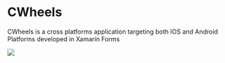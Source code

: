 # CWheels
CWheels is a cross platforms application targeting both IOS and Android Platforms developed in Xamarin Forms

![](https://user-images.githubusercontent.com/56428592/71775951-9e007f80-2faa-11ea-8f46-e3d04bc68bd5.png)
